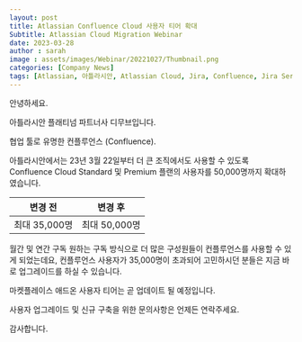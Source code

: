 ```yaml
---
layout: post
title: Atlassian Confluence Cloud 사용자 티어 확대
Subtitle: Atlassian Cloud Migration Webinar
date: 2023-03-28
author : sarah
image : assets/images/Webinar/20221027/Thumbnail.png
categories: [Company News]
tags: [Atlassian, 아틀라시안, Atlassian Cloud, Jira, Confluence, Jira Service Management, 아틀라시안클라우드, 협업툴, 아틀라시안가격]
---
```


안녕하세요.

아틀라시안 플래티넘 파트너사 디무브입니다.

 

협업 툴로 유명한 컨플루언스 (Confluence).

아틀라시안에서는 23년 3월 22일부터 더 큰 조직에서도 사용할 수 있도록 Confluence Cloud Standard 및 Premium 플랜의 사용자를 50,000명까지 확대하였습니다.

| 변경 전       | 변경 후       |
| ------------- | ------------- |
| 최대 35,000명 | 최대 50,000명 |

월간 및 연간 구독 원하는 구독 방식으로 더 많은 구성원들이 컨플루언스를 사용할 수 있게 되었는데요, 컨플루언스 사용자가 35,000명이 초과되어 고민하시던 분들은 지금 바로 업그레이드를 하실 수 있습니다.

마켓플레이스 애드온 사용자 티어는 곧 업데이트 될 예정입니다.

사용자 업그레이드 및 신규 구축을 위한 문의사항은 언제든 연락주세요.

감사합니다.



